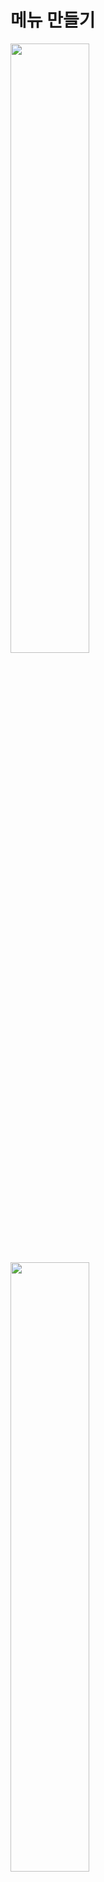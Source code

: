 메뉴 만들기
=======================
<img src="https://github.com/isp829/3dunitymulty/blob/master/images/lecture3/lecture3-3/3-3-1.PNG" width="50%">  
<img src="https://github.com/isp829/3dunitymulty/blob/master/images/lecture3/lecture3-3/3-3-2.PNG" width="50%">  
<img src="https://github.com/isp829/3dunitymulty/blob/master/images/lecture3/lecture3-3/3-3-3.PNG" width="50%">  
<img src="https://github.com/isp829/3dunitymulty/blob/master/images/lecture3/lecture3-3/3-3-4.PNG" width="50%">  

* Room Menu를 만들어주고 그안에 텍스트 메쉬프로를 넣어준다.  
* 크기와 위치들을 조정해준다.  

-------------------------------------------------------------   
<img src="https://github.com/isp829/3dunitymulty/blob/master/images/lecture3/lecture3-3/3-3-5.PNG" width="50%">  
<img src="https://github.com/isp829/3dunitymulty/blob/master/images/lecture3/lecture3-3/3-3-6.PNG" width="50%">  
<img src="https://github.com/isp829/3dunitymulty/blob/master/images/lecture3/lecture3-3/3-3-7.PNG" width="50%">  

* Create room에 있는 버튼을 복사 붙여넣기 해준다.  
* 크기와 위치 조정을 해주고 버튼에 글자를 수정해준다.  

-------------------------------------------------------------   
<img src="https://github.com/isp829/3dunitymulty/blob/master/images/lecture3/lecture3-3/3-3-8.PNG" width="50%">  

* game창에서 보면 이런 상태로 보인다.  

------------------------------------------------------------- 
<img src="https://github.com/isp829/3dunitymulty/blob/master/images/lecture3/lecture3-3/3-3-9.png" width="50%">  
<img src="https://github.com/isp829/3dunitymulty/blob/master/images/lecture3/lecture3-3/3-3-10.PNG" width="50%">  

* menu스크립트를 넣어주고 이름을 넣어준다.   
* canvas에 추가한 메뉴를 넣어준다.  

-------------------------------------------------------------   
<img src="https://github.com/isp829/3dunitymulty/blob/master/images/lecture3/lecture3-3/3-3-11.PNG" width="50%">  
<img src="https://github.com/isp829/3dunitymulty/blob/master/images/lecture3/lecture3-3/3-3-12.PNG" width="50%">  

* room menu를 복사 붙여넣기 해서 error메뉴를 만들어준다.  
* 텍스트들을 수정해준다.  

-------------------------------------------------------------   
<img src="https://github.com/isp829/3dunitymulty/blob/master/images/lecture3/lecture3-3/3-3-13.PNG" width="50%">  
<img src="https://github.com/isp829/3dunitymulty/blob/master/images/lecture3/lecture3-3/3-3-14.PNG" width="50%">  

* menu스크립트를 넣어주고 이름을 넣어준다.   
* canvas에 추가한 메뉴를 넣어준다. 

-------------------------------------------------------------   
<img src="https://github.com/isp829/3dunitymulty/blob/master/images/lecture3/lecture3-3/3-3-15.PNG" width="50%">  
<img src="https://github.com/isp829/3dunitymulty/blob/master/images/lecture3/lecture3-3/3-3-16.PNG" width="50%">  

* launcher 스크립트를 열어서 room메뉴와 error메뉴 스크립트를 작성해준다.

-------------------------------------------------------------   
```
using System.Collections;
using System.Collections.Generic;
using UnityEngine;
using Photon.Pun;//포톤 기능 사용
using TMPro;//텍스트 메쉬 프로 기능 사용

public class Launcher : MonoBehaviourPunCallbacks//다른 포톤 반응 받아들이기
{
    [SerializeField] TMP_InputField roomNameInputField;
    [SerializeField] TMP_Text errorText;
    void Start()
    {
        Debug.Log("Connecting to Master");
        PhotonNetwork.ConnectUsingSettings();//설정한 포톤 서버에 때라 마스터 서버에 연결
    }

    public override void OnConnectedToMaster()//마스터서버에 연결시 작동됨
    {
        Debug.Log("Connected to Master");
        PhotonNetwork.JoinLobby();//마스터 서버 연결시 로비로 연결
    }

    public override void OnJoinedLobby()//로비에 연결시 작동
    {
        MenuManager.Instance.OpenMenu("title");//로비에 들어오면 타이틀 메뉴 키기
        Debug.Log("Joined Lobby");
    }
    public void CreateRoom()//방만들기
    {
        if (string.IsNullOrEmpty(roomNameInputField.text))
        {
            return;//방 이름이 빈값이면 방 안만들어짐
        }
        PhotonNetwork.CreateRoom(roomNameInputField.text);//포톤 네트워크기능으로 roomNameInputField.text의 이름으로 방을 만든다.
        MenuManager.Instance.OpenMenu("loading");//로딩창 열기
    }

    public override void OnJoinedRoom()//방에 들어갔을때 작동
    {
        MenuManager.Instance.OpenMenu("room");//룸 메뉴 열기
    }

    public override void OnCreateRoomFailed(short returnCode, string message)//방 만들기 실패시 작동
    {
        errorText.text = "Room Creation Failed: " + message;
        MenuManager.Instance.OpenMenu("error");//에러 메뉴 열기
    }
}
```

* 수정한 코드의 전문이다. 

------------------
<img src="https://github.com/isp829/3dunitymulty/blob/master/images/lecture3/lecture3-3/3-3-17.png" width="50%">  

* canvas에 수정한 스크립트 요소들을 추가해 준다.  

-------------------------------------------------------------   
<img src="https://github.com/isp829/3dunitymulty/blob/master/images/lecture3/lecture3-3/3-3-18.PNG" width="33%"><img src="https://github.com/isp829/3dunitymulty/blob/master/images/lecture3/lecture3-3/3-3-19.PNG" width="33%"><img src="https://github.com/isp829/3dunitymulty/blob/master/images/lecture3/lecture3-3/3-3-20.PNG" width="33%">

* 만들어준 버튼들을 눌렀을때 어떤 행동을 해야 할지 생각하면서 눌렀을때 행동들을 다 정해준다.  

---------------------------------------------  
[목차로](https://github.com/isp829/Unity3DMulti/blob/master/README.md)  
[다음](https://github.com/isp829/Unity3DMulti/blob/master/lecture/lecture3-4.md)  
-----------------------------
